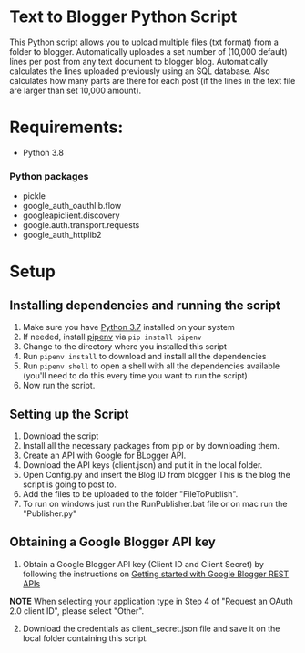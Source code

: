 # Text to Blogger Python Script

This Python script allows you to upload multiple files (txt format) from a folder to blogger.
Automatically uploades a set number of (10,000 default) lines per post from any text document to blogger blog.
Automatically calculates the lines uploaded previously using an SQL database.
Also calculates how many parts are there for each post (if the lines in the text file are larger than set 10,000 amount).

# Requirements:
- Python 3.8
### Python packages
- pickle
- google_auth_oauthlib.flow
- googleapiclient.discovery
- google.auth.transport.requests
- google_auth_httplib2

# Setup
## Installing dependencies and running the script
1. Make sure you have [Python 3.7](https://www.python.org/downloads/) installed on your system
2. If needed, install [pipenv](https://pypi.org/project/pipenv/) via `pip install pipenv`
3. Change to the directory where you installed this script
4. Run `pipenv install` to download and install all the dependencies
5. Run `pipenv shell` to open a shell with all the dependencies available (you'll need to do this every time you want to run the script)
6. Now run the script.

## Setting up the Script
1. Download the script
2. Install all the necessary packages from pip or by downloading them.
3. Create an API with Google for BLogger API.
4. Download the API keys (client.json) and put it in the local folder.
5. Open Config.py and insert the Blog ID from blogger
   This is the blog the script is going to post to.
6. Add the files to be uploaded to the folder "FileToPublish".
7. To run on windows just run the RunPublisher.bat file or on mac run the "Publisher.py"

## Obtaining a Google Blogger API key

1. Obtain a Google Blogger API key (Client ID and Client Secret) by following the instructions on [Getting started with Google Blogger REST APIs](https://developers.google.com/blogger/docs/3.0/using)

**NOTE** When selecting your application type in Step 4 of "Request an OAuth 2.0 client ID", please select "Other".

2. Download the credentials as client_secret.json file and save it on the local folder containing this script.

